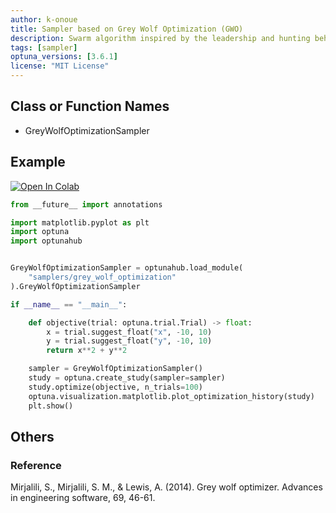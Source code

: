 ```yaml
---
author: k-onoue
title: Sampler based on Grey Wolf Optimization (GWO)
description: Swarm algorithm inspired by the leadership and hunting behavior of grey wolves
tags: [sampler]
optuna_versions: [3.6.1]
license: "MIT License"
---
```


## Class or Function Names

- GreyWolfOptimizationSampler

## Example

[![Open In Colab](https://colab.research.google.com/assets/colab-badge.svg)](https://colab.research.google.com/github/optuna/optunahub-registry/blob/main/package/samplers/grey_wolf_optimization/example.ipynb)

```python
from __future__ import annotations

import matplotlib.pyplot as plt
import optuna
import optunahub


GreyWolfOptimizationSampler = optunahub.load_module(
    "samplers/grey_wolf_optimization"
).GreyWolfOptimizationSampler

if __name__ == "__main__":

    def objective(trial: optuna.trial.Trial) -> float:
        x = trial.suggest_float("x", -10, 10)
        y = trial.suggest_float("y", -10, 10)
        return x**2 + y**2

    sampler = GreyWolfOptimizationSampler()
    study = optuna.create_study(sampler=sampler)
    study.optimize(objective, n_trials=100)
    optuna.visualization.matplotlib.plot_optimization_history(study)
    plt.show()
```

## Others

### Reference

Mirjalili, S., Mirjalili, S. M., & Lewis, A. (2014). Grey wolf optimizer. Advances in engineering software, 69, 46-61.